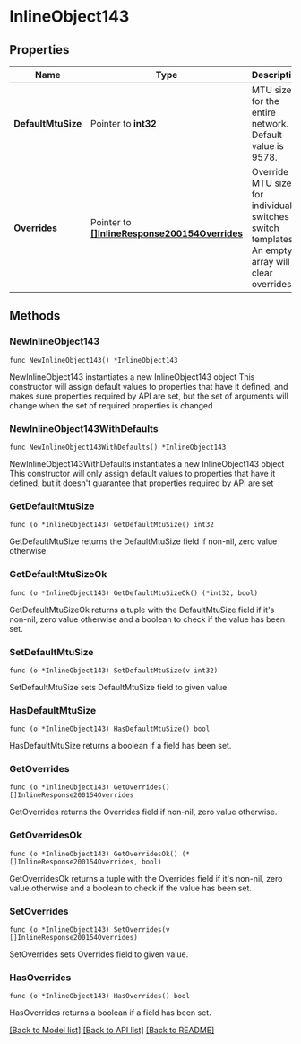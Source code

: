 # InlineObject143

## Properties

Name | Type | Description | Notes
------------ | ------------- | ------------- | -------------
**DefaultMtuSize** | Pointer to **int32** | MTU size for the entire network. Default value is 9578. | [optional] 
**Overrides** | Pointer to [**[]InlineResponse200154Overrides**](InlineResponse200154Overrides.md) | Override MTU size for individual switches or switch templates. An empty array will clear overrides. | [optional] 

## Methods

### NewInlineObject143

`func NewInlineObject143() *InlineObject143`

NewInlineObject143 instantiates a new InlineObject143 object
This constructor will assign default values to properties that have it defined,
and makes sure properties required by API are set, but the set of arguments
will change when the set of required properties is changed

### NewInlineObject143WithDefaults

`func NewInlineObject143WithDefaults() *InlineObject143`

NewInlineObject143WithDefaults instantiates a new InlineObject143 object
This constructor will only assign default values to properties that have it defined,
but it doesn't guarantee that properties required by API are set

### GetDefaultMtuSize

`func (o *InlineObject143) GetDefaultMtuSize() int32`

GetDefaultMtuSize returns the DefaultMtuSize field if non-nil, zero value otherwise.

### GetDefaultMtuSizeOk

`func (o *InlineObject143) GetDefaultMtuSizeOk() (*int32, bool)`

GetDefaultMtuSizeOk returns a tuple with the DefaultMtuSize field if it's non-nil, zero value otherwise
and a boolean to check if the value has been set.

### SetDefaultMtuSize

`func (o *InlineObject143) SetDefaultMtuSize(v int32)`

SetDefaultMtuSize sets DefaultMtuSize field to given value.

### HasDefaultMtuSize

`func (o *InlineObject143) HasDefaultMtuSize() bool`

HasDefaultMtuSize returns a boolean if a field has been set.

### GetOverrides

`func (o *InlineObject143) GetOverrides() []InlineResponse200154Overrides`

GetOverrides returns the Overrides field if non-nil, zero value otherwise.

### GetOverridesOk

`func (o *InlineObject143) GetOverridesOk() (*[]InlineResponse200154Overrides, bool)`

GetOverridesOk returns a tuple with the Overrides field if it's non-nil, zero value otherwise
and a boolean to check if the value has been set.

### SetOverrides

`func (o *InlineObject143) SetOverrides(v []InlineResponse200154Overrides)`

SetOverrides sets Overrides field to given value.

### HasOverrides

`func (o *InlineObject143) HasOverrides() bool`

HasOverrides returns a boolean if a field has been set.


[[Back to Model list]](../README.md#documentation-for-models) [[Back to API list]](../README.md#documentation-for-api-endpoints) [[Back to README]](../README.md)


